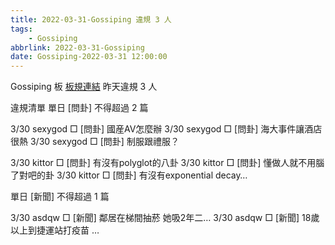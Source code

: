```yaml
---
title: 2022-03-31-Gossiping 違規 3 人
tags:
    - Gossiping
abbrlink: 2022-03-31-Gossiping
date: Gossiping-2022-03-31 12:00:00
---
```

Gossiping 板 [板規連結](https://www.ptt.cc/bbs/Gossiping/M.1637425085.A.07D.html)
昨天違規 3 人
<!-- more -->

違規清單
單日 [問卦] 不得超過 2 篇

3/30 sexygod □ [問卦] 國産AV怎麼辦
3/30 sexygod □ [問卦] 海大事件讓酒店很熱
3/30 sexygod □ [問卦] 制服跟禮服？

3/30 kittor □ [問卦] 有沒有polyglot的八卦
3/30 kittor □ [問卦] 懂做人就不用腦了對吧的卦
3/30 kittor □ [問卦] 有沒有exponential decay…

單日 [新聞] 不得超過 1 篇

3/30 asdqw □ [新聞] 鄰居在梯間抽菸 她吸2年二…
3/30 asdqw □ [新聞] 18歲以上到捷運站打疫苗 …